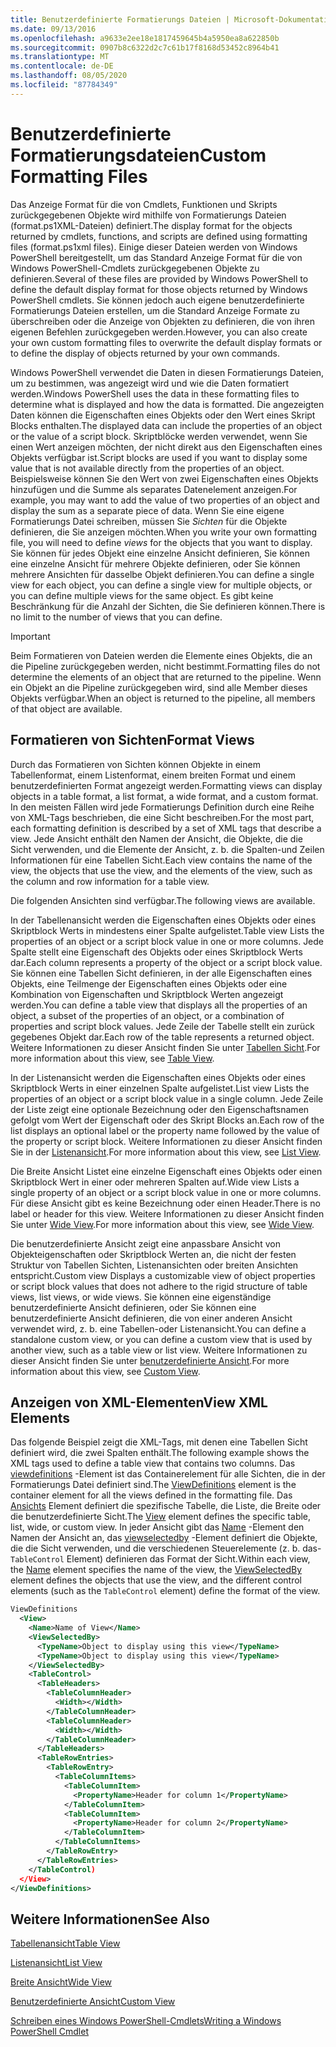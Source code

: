 ```yaml
---
title: Benutzerdefinierte Formatierungs Dateien | Microsoft-Dokumentation
ms.date: 09/13/2016
ms.openlocfilehash: a9633e2ee18e1817459645b4a5950ea8a622850b
ms.sourcegitcommit: 0907b8c6322d2c7c61b17f8168d53452c8964b41
ms.translationtype: MT
ms.contentlocale: de-DE
ms.lasthandoff: 08/05/2020
ms.locfileid: "87784349"
---
```

# <a name="custom-formatting-files"></a><span data-ttu-id="5e79d-102">Benutzerdefinierte Formatierungsdateien</span><span class="sxs-lookup"><span data-stu-id="5e79d-102">Custom Formatting Files</span></span>

<span data-ttu-id="5e79d-103">Das Anzeige Format für die von Cmdlets, Funktionen und Skripts zurückgegebenen Objekte wird mithilfe von Formatierungs Dateien (format.ps1XML-Dateien) definiert.</span><span class="sxs-lookup"><span data-stu-id="5e79d-103">The display format for the objects returned by cmdlets, functions, and scripts are defined using formatting files (format.ps1xml files).</span></span> <span data-ttu-id="5e79d-104">Einige dieser Dateien werden von Windows PowerShell bereitgestellt, um das Standard Anzeige Format für die von Windows PowerShell-Cmdlets zurückgegebenen Objekte zu definieren.</span><span class="sxs-lookup"><span data-stu-id="5e79d-104">Several of these files are provided by Windows PowerShell to define the default display format for those objects returned by Windows PowerShell cmdlets.</span></span> <span data-ttu-id="5e79d-105">Sie können jedoch auch eigene benutzerdefinierte Formatierungs Dateien erstellen, um die Standard Anzeige Formate zu überschreiben oder die Anzeige von Objekten zu definieren, die von ihren eigenen Befehlen zurückgegeben werden.</span><span class="sxs-lookup"><span data-stu-id="5e79d-105">However, you can also create your own custom formatting files to overwrite the default display formats or to define the display of objects returned by your own commands.</span></span>

<span data-ttu-id="5e79d-106">Windows PowerShell verwendet die Daten in diesen Formatierungs Dateien, um zu bestimmen, was angezeigt wird und wie die Daten formatiert werden.</span><span class="sxs-lookup"><span data-stu-id="5e79d-106">Windows PowerShell uses the data in these formatting files to determine what is displayed and how the data is formatted.</span></span> <span data-ttu-id="5e79d-107">Die angezeigten Daten können die Eigenschaften eines Objekts oder den Wert eines Skript Blocks enthalten.</span><span class="sxs-lookup"><span data-stu-id="5e79d-107">The displayed data can include the properties of an object or the value of a script block.</span></span>  <span data-ttu-id="5e79d-108">Skriptblöcke werden verwendet, wenn Sie einen Wert anzeigen möchten, der nicht direkt aus den Eigenschaften eines Objekts verfügbar ist.</span><span class="sxs-lookup"><span data-stu-id="5e79d-108">Script blocks are used if you want to display some value that is not available directly from the properties of an object.</span></span> <span data-ttu-id="5e79d-109">Beispielsweise können Sie den Wert von zwei Eigenschaften eines Objekts hinzufügen und die Summe als separates Datenelement anzeigen.</span><span class="sxs-lookup"><span data-stu-id="5e79d-109">For example, you may want to add the value of two properties of an object and display the sum as a separate piece of data.</span></span> <span data-ttu-id="5e79d-110">Wenn Sie eine eigene Formatierungs Datei schreiben, müssen Sie *Sichten* für die Objekte definieren, die Sie anzeigen möchten.</span><span class="sxs-lookup"><span data-stu-id="5e79d-110">When you write your own formatting file, you will need to define *views* for the objects that you want to display.</span></span> <span data-ttu-id="5e79d-111">Sie können für jedes Objekt eine einzelne Ansicht definieren, Sie können eine einzelne Ansicht für mehrere Objekte definieren, oder Sie können mehrere Ansichten für dasselbe Objekt definieren.</span><span class="sxs-lookup"><span data-stu-id="5e79d-111">You can define a single view for each object, you can define a single view for multiple objects, or you can define multiple views for the same object.</span></span> <span data-ttu-id="5e79d-112">Es gibt keine Beschränkung für die Anzahl der Sichten, die Sie definieren können.</span><span class="sxs-lookup"><span data-stu-id="5e79d-112">There is no limit to the number of views that you can define.</span></span>

> [!IMPORTANT]
> <span data-ttu-id="5e79d-113">Beim Formatieren von Dateien werden die Elemente eines Objekts, die an die Pipeline zurückgegeben werden, nicht bestimmt.</span><span class="sxs-lookup"><span data-stu-id="5e79d-113">Formatting files do not determine the elements of an object that are returned to the pipeline.</span></span> <span data-ttu-id="5e79d-114">Wenn ein Objekt an die Pipeline zurückgegeben wird, sind alle Member dieses Objekts verfügbar.</span><span class="sxs-lookup"><span data-stu-id="5e79d-114">When an object is returned to the pipeline, all members of that object are available.</span></span>

## <a name="format-views"></a><span data-ttu-id="5e79d-115">Formatieren von Sichten</span><span class="sxs-lookup"><span data-stu-id="5e79d-115">Format Views</span></span>

<span data-ttu-id="5e79d-116">Durch das Formatieren von Sichten können Objekte in einem Tabellenformat, einem Listenformat, einem breiten Format und einem benutzerdefinierten Format angezeigt werden.</span><span class="sxs-lookup"><span data-stu-id="5e79d-116">Formatting views can display objects in a table format, a list format, a wide format, and a custom format.</span></span> <span data-ttu-id="5e79d-117">In den meisten Fällen wird jede Formatierungs Definition durch eine Reihe von XML-Tags beschrieben, die eine Sicht beschreiben.</span><span class="sxs-lookup"><span data-stu-id="5e79d-117">For the most part, each formatting definition is described by a set of XML tags that describe a view.</span></span> <span data-ttu-id="5e79d-118">Jede Ansicht enthält den Namen der Ansicht, die Objekte, die die Sicht verwenden, und die Elemente der Ansicht, z. b. die Spalten-und Zeilen Informationen für eine Tabellen Sicht.</span><span class="sxs-lookup"><span data-stu-id="5e79d-118">Each view contains the name of the view, the objects that use the view, and the elements of the view, such as the column and row information for a table view.</span></span>

<span data-ttu-id="5e79d-119">Die folgenden Ansichten sind verfügbar.</span><span class="sxs-lookup"><span data-stu-id="5e79d-119">The following views are available.</span></span>

<span data-ttu-id="5e79d-120">In der Tabellenansicht werden die Eigenschaften eines Objekts oder eines Skriptblock Werts in mindestens einer Spalte aufgelistet.</span><span class="sxs-lookup"><span data-stu-id="5e79d-120">Table view Lists the properties of an object or a script block value in one or more columns.</span></span> <span data-ttu-id="5e79d-121">Jede Spalte stellt eine Eigenschaft des Objekts oder eines Skriptblock Werts dar.</span><span class="sxs-lookup"><span data-stu-id="5e79d-121">Each column represents a property of the object or a script block value.</span></span> <span data-ttu-id="5e79d-122">Sie können eine Tabellen Sicht definieren, in der alle Eigenschaften eines Objekts, eine Teilmenge der Eigenschaften eines Objekts oder eine Kombination von Eigenschaften und Skriptblock Werten angezeigt werden.</span><span class="sxs-lookup"><span data-stu-id="5e79d-122">You can define a table view that displays all the properties of an object, a subset of the properties of an object, or a combination of properties and script block values.</span></span> <span data-ttu-id="5e79d-123">Jede Zeile der Tabelle stellt ein zurück gegebenes Objekt dar.</span><span class="sxs-lookup"><span data-stu-id="5e79d-123">Each row of the table represents a returned object.</span></span> <span data-ttu-id="5e79d-124">Weitere Informationen zu dieser Ansicht finden Sie unter [Tabellen Sicht](../format/creating-a-table-view.md).</span><span class="sxs-lookup"><span data-stu-id="5e79d-124">For more information about this view, see [Table View](../format/creating-a-table-view.md).</span></span>

<span data-ttu-id="5e79d-125">In der Listenansicht werden die Eigenschaften eines Objekts oder eines Skriptblock Werts in einer einzelnen Spalte aufgelistet.</span><span class="sxs-lookup"><span data-stu-id="5e79d-125">List view Lists the properties of an object or a script block value in a single column.</span></span> <span data-ttu-id="5e79d-126">Jede Zeile der Liste zeigt eine optionale Bezeichnung oder den Eigenschaftsnamen gefolgt vom Wert der Eigenschaft oder des Skript Blocks an.</span><span class="sxs-lookup"><span data-stu-id="5e79d-126">Each row of the list displays an optional label or the property name followed by the value of the property or script block.</span></span> <span data-ttu-id="5e79d-127">Weitere Informationen zu dieser Ansicht finden Sie in der [Listenansicht](../format/creating-a-list-view.md).</span><span class="sxs-lookup"><span data-stu-id="5e79d-127">For more information about this view, see [List View](../format/creating-a-list-view.md).</span></span>

<span data-ttu-id="5e79d-128">Die Breite Ansicht Listet eine einzelne Eigenschaft eines Objekts oder einen Skriptblock Wert in einer oder mehreren Spalten auf.</span><span class="sxs-lookup"><span data-stu-id="5e79d-128">Wide view Lists a single property of an object or a script block value in one or more columns.</span></span> <span data-ttu-id="5e79d-129">Für diese Ansicht gibt es keine Bezeichnung oder einen Header.</span><span class="sxs-lookup"><span data-stu-id="5e79d-129">There is no label or header for this view.</span></span> <span data-ttu-id="5e79d-130">Weitere Informationen zu dieser Ansicht finden Sie unter [Wide View](../format/creating-a-wide-view.md).</span><span class="sxs-lookup"><span data-stu-id="5e79d-130">For more information about this view, see [Wide View](../format/creating-a-wide-view.md).</span></span>

<span data-ttu-id="5e79d-131">Die benutzerdefinierte Ansicht zeigt eine anpassbare Ansicht von Objekteigenschaften oder Skriptblock Werten an, die nicht der festen Struktur von Tabellen Sichten, Listenansichten oder breiten Ansichten entspricht.</span><span class="sxs-lookup"><span data-stu-id="5e79d-131">Custom view Displays a customizable view of object properties or script block values that does not adhere to the rigid structure of table views, list views, or wide views.</span></span> <span data-ttu-id="5e79d-132">Sie können eine eigenständige benutzerdefinierte Ansicht definieren, oder Sie können eine benutzerdefinierte Ansicht definieren, die von einer anderen Ansicht verwendet wird, z. b. eine Tabellen-oder Listenansicht.</span><span class="sxs-lookup"><span data-stu-id="5e79d-132">You can define a standalone custom view, or you can define a custom view that is used by another view, such as a table view or list view.</span></span> <span data-ttu-id="5e79d-133">Weitere Informationen zu dieser Ansicht finden Sie unter [benutzerdefinierte Ansicht](../format/creating-custom-controls.md).</span><span class="sxs-lookup"><span data-stu-id="5e79d-133">For more information about this view, see [Custom View](../format/creating-custom-controls.md).</span></span>

## <a name="view-xml-elements"></a><span data-ttu-id="5e79d-134">Anzeigen von XML-Elementen</span><span class="sxs-lookup"><span data-stu-id="5e79d-134">View XML Elements</span></span>

<span data-ttu-id="5e79d-135">Das folgende Beispiel zeigt die XML-Tags, mit denen eine Tabellen Sicht definiert wird, die zwei Spalten enthält.</span><span class="sxs-lookup"><span data-stu-id="5e79d-135">The following example shows the XML tags used to define a table view that contains two columns.</span></span> <span data-ttu-id="5e79d-136">Das [viewdefinitions](../format/viewdefinitions-element-format.md) -Element ist das Containerelement für alle Sichten, die in der Formatierungs Datei definiert sind.</span><span class="sxs-lookup"><span data-stu-id="5e79d-136">The [ViewDefinitions](../format/viewdefinitions-element-format.md) element is the container element for all the views defined in the formatting file.</span></span> <span data-ttu-id="5e79d-137">Das [Ansichts](../format/view-element-format.md) Element definiert die spezifische Tabelle, die Liste, die Breite oder die benutzerdefinierte Sicht.</span><span class="sxs-lookup"><span data-stu-id="5e79d-137">The [View](../format/view-element-format.md) element defines the specific table, list, wide, or custom view.</span></span> <span data-ttu-id="5e79d-138">In jeder Ansicht gibt das [Name](../format/name-element-for-view-format.md) -Element den Namen der Ansicht an, das [viewselectedby](../format/viewselectedby-element-format.md) -Element definiert die Objekte, die die Sicht verwenden, und die verschiedenen Steuerelemente (z. b. das- `TableControl` Element) definieren das Format der Sicht.</span><span class="sxs-lookup"><span data-stu-id="5e79d-138">Within each view, the [Name](../format/name-element-for-view-format.md) element specifies the name of the view, the [ViewSelectedBy](../format/viewselectedby-element-format.md) element defines the objects that use the view, and the different control elements (such as the `TableControl` element) define the format of the view.</span></span>

```xml
ViewDefinitions
  <View>
    <Name>Name of View</Name>
    <ViewSelectedBy>
      <TypeName>Object to display using this view</TypeName>
      <TypeName>Object to display using this view</TypeName>
    </ViewSelectedBy>
    <TableControl>
      <TableHeaders>
        <TableColumnHeader>
          <Width></Width>
        </TableColumnHeader>
        <TableColumnHeader>
          <Width></Width>
        </TableColumnHeader>
      </TableHeaders>
      <TableRowEntries>
        <TableRowEntry>
          <TableColumnItems>
            <TableColumnItem>
              <PropertyName>Header for column 1</PropertyName>
            </TableColumnItem>
            <TableColumnItem>
              <PropertyName>Header for column 2</PropertyName>
            </TableColumnItem>
          </TableColumnItems>
        </TableRowEntry>
      </TableRowEntries>
    </TableControl)
  </View>
</ViewDefinitions>

```

## <a name="see-also"></a><span data-ttu-id="5e79d-139">Weitere Informationen</span><span class="sxs-lookup"><span data-stu-id="5e79d-139">See Also</span></span>

[<span data-ttu-id="5e79d-140">Tabellenansicht</span><span class="sxs-lookup"><span data-stu-id="5e79d-140">Table View</span></span>](../format/creating-a-table-view.md)

[<span data-ttu-id="5e79d-141">Listenansicht</span><span class="sxs-lookup"><span data-stu-id="5e79d-141">List View</span></span>](../format/creating-a-list-view.md)

[<span data-ttu-id="5e79d-142">Breite Ansicht</span><span class="sxs-lookup"><span data-stu-id="5e79d-142">Wide View</span></span>](../format/creating-a-wide-view.md)

[<span data-ttu-id="5e79d-143">Benutzerdefinierte Ansicht</span><span class="sxs-lookup"><span data-stu-id="5e79d-143">Custom View</span></span>](../format/creating-custom-controls.md)

[<span data-ttu-id="5e79d-144">Schreiben eines Windows PowerShell-Cmdlets</span><span class="sxs-lookup"><span data-stu-id="5e79d-144">Writing a Windows PowerShell Cmdlet</span></span>](./writing-a-windows-powershell-cmdlet.md)
